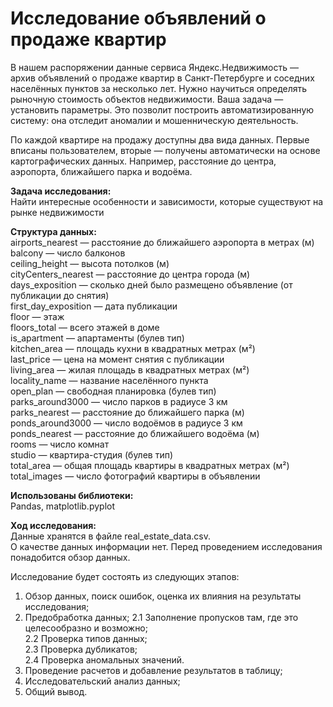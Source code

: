 # Исследование объявлений о продаже квартир
В нашем распоряжении данные сервиса Яндекс.Недвижимость — архив объявлений о продаже квартир в Санкт-Петербурге и соседних населённых пунктов за несколько лет. Нужно научиться определять рыночную стоимость объектов недвижимости. Ваша задача — установить параметры. Это позволит построить автоматизированную систему: она отследит аномалии и мошенническую деятельность.

По каждой квартире на продажу доступны два вида данных. Первые вписаны пользователем, вторые — получены автоматически на основе картографических данных. Например, расстояние до центра, аэропорта, ближайшего парка и водоёма.

**Задача исследования:**\
Найти интересные особенности и зависимости, которые существуют на рынке недвижимости

**Структура данных:**\
airports_nearest — расстояние до ближайшего аэропорта в метрах (м)\
balcony — число балконов\
ceiling_height — высота потолков (м)\
cityCenters_nearest — расстояние до центра города (м)\
days_exposition — сколько дней было размещено объявление (от публикации до снятия)\
first_day_exposition — дата публикации\
floor — этаж\
floors_total — всего этажей в доме\
is_apartment — апартаменты (булев тип)\
kitchen_area — площадь кухни в квадратных метрах (м²)\
last_price — цена на момент снятия с публикации\
living_area — жилая площадь в квадратных метрах (м²)\
locality_name — название населённого пункта\
open_plan — свободная планировка (булев тип)\
parks_around3000 — число парков в радиусе 3 км\
parks_nearest — расстояние до ближайшего парка (м)\
ponds_around3000 — число водоёмов в радиусе 3 км\
ponds_nearest — расстояние до ближайшего водоёма (м)\
rooms — число комнат\
studio — квартира-студия (булев тип)\
total_area — общая площадь квартиры в квадратных метрах (м²)\
total_images — число фотографий квартиры в объявлении

**Использованы библиотеки:**\
Pandas, matplotlib.pyplot

**Ход исследования:**\
Данные хранятся в файле real_estate_data.csv.\
О качестве данных информации нет. Перед проведением исследования понадобится обзор данных.

Исследование будет состоять из следующих этапов:

1. Обзор данных, поиск ошибок, оценка их влияния на результаты исследования;
2. Предобработка данных;
2.1 Заполнение пропусков там, где это целесообразно и возможно;\
2.2 Проверка типов данных;\
2.3 Проверка дубликатов;\
2.4 Проверка аномальных значений.
3. Проведение расчетов и добавление результатов в таблицу;
4. Исследовательский анализ данных;
5. Общий вывод.
